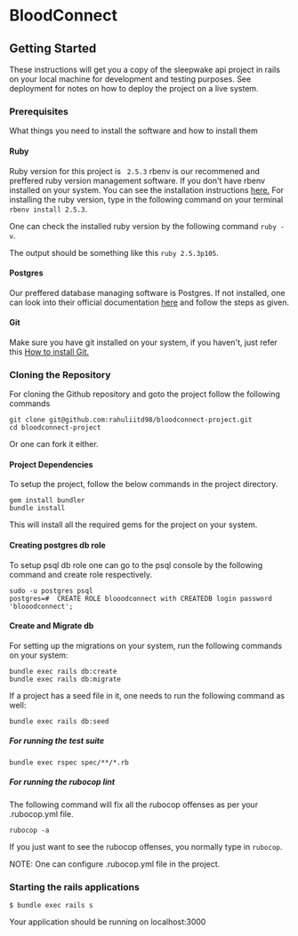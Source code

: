 # BloodConnect

## Getting Started

These instructions will get you a copy of the sleepwake api project in rails on your local machine for development and testing purposes. See deployment for notes on how to deploy the project on a live system.

### Prerequisites

What things you need to install the software and how to install them

#### Ruby
Ruby version for this project is ` 2.5.3`
rbenv is our recommened and preffered ruby version management software. If you don't have rbenv installed on your system. You can see the installation instructions [here.](https://github.com/rbenv/rbenv)
For installing the ruby version, type in the following command on your terminal ```rbenv install 2.5.3```.

One can check the installed ruby version by the following command ```ruby -v```.

The output should be something like this ```ruby 2.5.3p105```.

#### Postgres

Our preffered database managing software is Postgres. If not installed, one can look into their official documentation [here](https://www.postgresql.org/download) and follow the steps as given.

#### Git
Make sure you have git installed on your system, if you haven't, just refer this [How to install Git.](https://git-scm.com/book/en/v2/Getting-Started-Installing-Git)

### Cloning the Repository
For cloning the Github repository and goto the project follow the following commands
```
git clone git@github.com:rahuliitd98/bloodconnect-project.git
cd bloodconnect-project
```
Or one can fork it either.

#### Project Dependencies

To setup the project, follow the below commands in the project directory.
```
gem install bundler
bundle install
```
This will install all the required gems for the project on your system.

#### Creating postgres db role
To setup psql db role one can go to the psql console by the following command and create role respectively.

```
sudo -u postgres psql
postgres=#  CREATE ROLE blooodconnect with CREATEDB login password 'blooodconnect';
```

#### Create and Migrate db
For setting up the migrations on your system, run the following commands on your system:
```
bundle exec rails db:create
bundle exec rails db:migrate
```
If a project has a seed file in it, one needs to run the following command as well:
```
bundle exec rails db:seed
```

##### For running the test suite
```
bundle exec rspec spec/**/*.rb
```


##### For running the rubocop lint

The following command will fix all the rubocop offenses as per your .rubocop.yml file.
```
rubocop -a
```
If you just want to see the rubocop offenses, you normally type in `rubocop`.

NOTE: One can configure .rubocop.yml file in the project.

### Starting the rails applications
 ```
$ bundle exec rails s
``` 
Your application should be running on localhost:3000